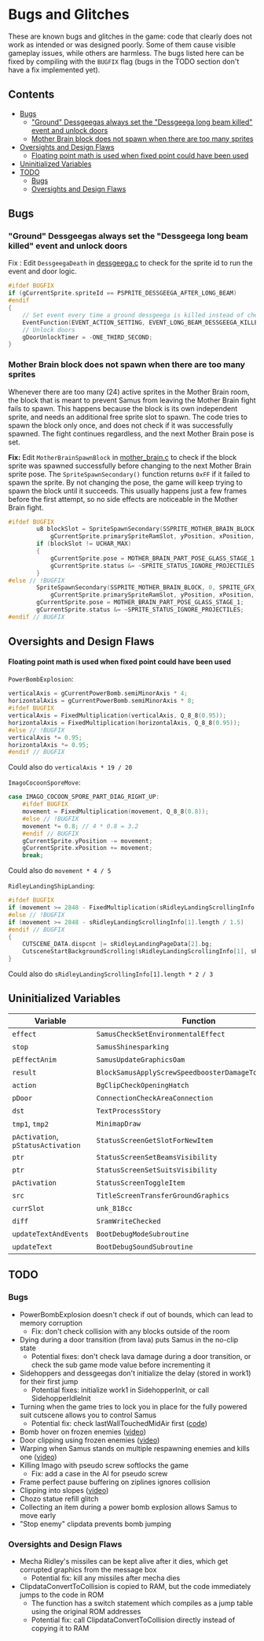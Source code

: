 # Bugs and Glitches
These are known bugs and glitches in the game: code that clearly does not work as intended or was designed poorly. Some of them cause visible gameplay issues, while others are harmless. The bugs listed here can be fixed by compiling with the `BUGFIX` flag (bugs in the TODO section don't have a fix implemented yet). 


## Contents

- [Bugs](#bugs)
  - ["Ground" Dessgeegas always set the "Dessgeega long beam killed" event and unlock doors](#ground-dessgeegas-always-set-the-dessgeega-long-beam-killed-event-and-unlock-doors)
  - [Mother Brain block does not spawn when there are too many sprites](#mother-brain-block-does-not-spawn-when-there-are-too-many-sprites)
- [Oversights and Design Flaws](#oversights-and-design-flaws)
  - [Floating point math is used when fixed point could have been used](#floating-point-math-is-used-when-fixed-point-could-have-been-used)
- [Uninitialized Variables](#uninitialized-variables)
- [TODO](#todo)
  - [Bugs](#bugs-1)
  - [Oversights and Design Flaws](#oversights-and-design-flaws-1)


## Bugs

### "Ground" Dessgeegas always set the "Dessgeega long beam killed" event and unlock doors

Fix : Edit `DessgeegaDeath` in [dessgeega.c](https://github.com/metroidret/mzm/blob/master/src/sprites_AI/dessgeega.c) to check for the sprite id to run the event and door logic.

```c
#ifdef BUGFIX
if (gCurrentSprite.spriteId == PSPRITE_DESSGEEGA_AFTER_LONG_BEAM)
#endif
{
    // Set event every time a ground dessgeega is killed instead of checking for the sprite ID ?
    EventFunction(EVENT_ACTION_SETTING, EVENT_LONG_BEAM_DESSGEEGA_KILLED);
    // Unlock doors
    gDoorUnlockTimer = -ONE_THIRD_SECOND;
}
```

### Mother Brain block does not spawn when there are too many sprites

Whenever there are too many (24) active sprites in the Mother Brain room, the block that is meant to prevent Samus from leaving the Mother Brain fight fails to spawn. This happens because the block is its own independent sprite, and needs an additional free sprite slot to spawn. The code tries to spawn the block only once, and does not check if it was successfully spawned. The fight continues regardless, and the next Mother Brain pose is set.

**Fix:** Edit `MotherBrainSpawnBlock` in [mother_brain.c](../src/sprites_AI/mother_brain.c) to check if the block sprite was spawned successfully before changing to the next Mother Brain sprite pose. The `SpriteSpawnSecondary()` function returns `0xFF` if it failed to spawn the sprite. By not changing the pose, the game will keep trying to spawn the block until it succeeds. This usually happens just a few frames before the first attempt, so no side effects are noticeable in the Mother Brain fight.

```c
#ifdef BUGFIX
        u8 blockSlot = SpriteSpawnSecondary(SSPRITE_MOTHER_BRAIN_BLOCK, 0, SPRITE_GFX_SLOT_SPECIAL,
            gCurrentSprite.primarySpriteRamSlot, yPosition, xPosition, 0);
        if (blockSlot != UCHAR_MAX)
        {
            gCurrentSprite.pose = MOTHER_BRAIN_PART_POSE_GLASS_STAGE_1;
            gCurrentSprite.status &= ~SPRITE_STATUS_IGNORE_PROJECTILES;
        }
#else // !BUGFIX
        SpriteSpawnSecondary(SSPRITE_MOTHER_BRAIN_BLOCK, 0, SPRITE_GFX_SLOT_SPECIAL,
            gCurrentSprite.primarySpriteRamSlot, yPosition, xPosition, 0);
        gCurrentSprite.pose = MOTHER_BRAIN_PART_POSE_GLASS_STAGE_1;
        gCurrentSprite.status &= ~SPRITE_STATUS_IGNORE_PROJECTILES;
#endif // BUGFIX
```

## Oversights and Design Flaws

#### Floating point math is used when fixed point could have been used

`PowerBombExplosion`:
```c
verticalAxis = gCurrentPowerBomb.semiMinorAxis * 4;
horizontalAxis = gCurrentPowerBomb.semiMinorAxis * 8;
#ifdef BUGFIX
verticalAxis = FixedMultiplication(verticalAxis, Q_8_8(0.95));
horizontalAxis = FixedMultiplication(horizontalAxis, Q_8_8(0.95));
#else // !BUGFIX
verticalAxis *= 0.95;
horizontalAxis *= 0.95;
#endif // BUGFIX
```
Could also do `verticalAxis * 19 / 20`

`ImagoCocoonSporeMove`:
```c
case IMAGO_COCOON_SPORE_PART_DIAG_RIGHT_UP:
    #ifdef BUGFIX
    movement = FixedMultiplication(movement, Q_8_8(0.8));
    #else // !BUGFIX
    movement *= 0.8; // 4 * 0.8 = 3.2
    #endif // BUGFIX
    gCurrentSprite.yPosition -= movement;
    gCurrentSprite.xPosition += movement;
    break;
```
Could also do `movement * 4 / 5`

`RidleyLandingShipLanding`:
```c
#ifdef BUGFIX
if (movement >= 2848 - FixedMultiplication(sRidleyLandingScrollingInfo[1].length, Q_8_8(2.f / 3)))
#else // !BUGFIX
if (movement >= 2848 - sRidleyLandingScrollingInfo[1].length / 1.5)
#endif // BUGFIX
{
    CUTSCENE_DATA.dispcnt |= sRidleyLandingPageData[2].bg;
    CutsceneStartBackgroundScrolling(sRidleyLandingScrollingInfo[1], sRidleyLandingPageData[2].bg);
}
```
Could also do `sRidleyLandingScrollingInfo[1].length * 2 / 3`

## Uninitialized Variables

| Variable | Function | File |
|----------|----------|------|
| `effect` | `SamusCheckSetEnvironmentalEffect` | [samus.c](../src/samus.c) |
| `stop` | `SamusShinesparking` | [samus.c](../src/samus.c) |
| `pEffectAnim` | `SamusUpdateGraphicsOam` | [samus.c](../src/samus.c) |
| `result` | `BlockSamusApplyScrewSpeedboosterDamageToEnvironment` | [block.c](../src/block.c) |
| `action` | `BgClipCheckOpeningHatch` | [bg_clip.c](../src/bg_clip.c) |
| `pDoor` | `ConnectionCheckAreaConnection` | [connection.c](../src/connection.c) |
| `dst` | `TextProcessStory` | [text.c](../src/text.c) |
| `tmp1`, `tmp2` | `MinimapDraw` | [minimap.c](../src/minimap.c) |
| `pActivation`, `pStatusActivation` | `StatusScreenGetSlotForNewItem` | [status_screen.c](../src/menus/status_screen.c) |
| `ptr` | `StatusScreenSetBeamsVisibility` | [status_screen.c](../src/menus/status_screen.c) |
| `ptr` | `StatusScreenSetSuitsVisibility` | [status_screen.c](../src/menus/status_screen.c) |
| `pActivation` | `StatusScreenToggleItem` | [status_screen.c](../src/menus/status_screen.c) |
| `src` | `TitleScreenTransferGroundGraphics` | [title_screen.c](../src/menus/title_screen.c) |
| `currSlot` | `unk_818cc` | [tourian_escape.c](../src/tourian_escape.c) |
| `diff` | `SramWriteChecked` | [sram.c](../src/sram/sram.c) |
| `updateTextAndEvents` | `BootDebugModeSubroutine` | [boot_debug.c](../src/menus/boot_debug.c) |
| `updateText` | `BootDebugSoundSubroutine` | [boot_debug.c](../src/menus/boot_debug.c) |


## TODO

### Bugs

- PowerBombExplosion doesn't check if out of bounds, which can lead to memory corruption
  - Fix: don't check collision with any blocks outside of the room
- Dying during a door transition (from lava) puts Samus in the no-clip state
  - Potential fixes: don't check lava damage during a door transition, or check the sub game mode value before incrementing it
- Sidehoppers and dessgeegas don't initialize the delay (stored in work1) for their first jump
  - Potential fixes: initialize work1 in SidehopperInit, or call SidehopperIdleInit
- Turning when the game tries to lock you in place for the fully powered suit cutscene allows you to control Samus
  - Potential fix: check lastWallTouchedMidAir first ([code](https://github.com/metroidret/mzm/blob/4d9b219990ad5cce9c35f495195fe6019fecbac1/src/samus.c#L6551-L6555))
- Bomb hover on frozen enemies ([video](https://youtu.be/UIK8YnT1sG4))
- Door clipping using frozen enemies ([video](https://www.youtube.com/watch?v=iMObZ5EbooE))
- Warping when Samus stands on multiple respawning enemies and kills one ([video](https://youtu.be/WfxkYSPTjWw))
- Killing Imago with pseudo screw softlocks the game
  - Fix: add a case in the AI for pseudo screw
- Frame perfect pause buffering on ziplines ignores collision
- Clipping into slopes ([video](https://www.youtube.com/watch?v=XiZRJesXHWw))
- Chozo statue refill glitch
- Collecting an item during a power bomb explosion allows Samus to move early
- "Stop enemy" clipdata prevents bomb jumping

### Oversights and Design Flaws

- Mecha Ridley's missiles can be kept alive after it dies, which get corrupted graphics from the message box
  - Potential fix: kill any missiles after mecha dies
- ClipdataConvertToCollision is copied to RAM, but the code immediately jumps to the code in ROM
  - The function has a switch statement which compiles as a jump table using the original ROM addresses
  - Potential fix: call ClipdataConvertToCollision directly instead of copying it to RAM
